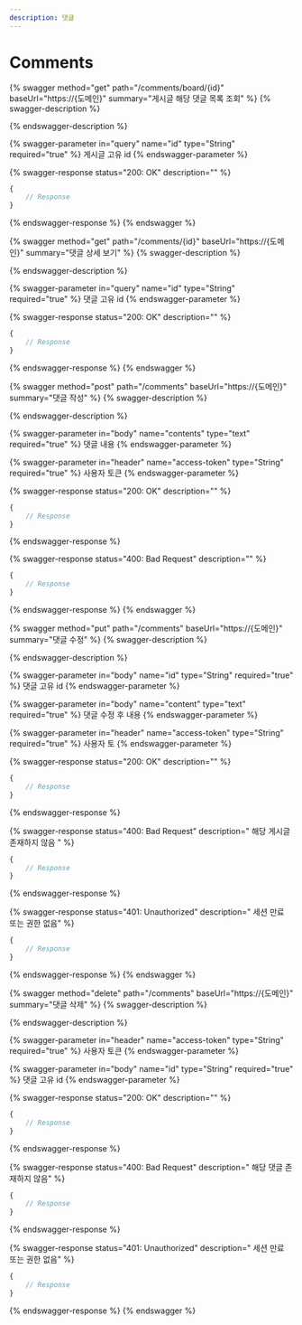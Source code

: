```yaml
---
description: 댓글
---
```


# Comments

{% swagger method="get" path="/comments/board/{id}" baseUrl="https://{도메인}" summary="게시글 해당 댓글 목록 조회" %}
{% swagger-description %}

{% endswagger-description %}

{% swagger-parameter in="query" name="id" type="String" required="true" %}
게시글 고유 id
{% endswagger-parameter %}

{% swagger-response status="200: OK" description="" %}
```javascript
{
    // Response
}
```
{% endswagger-response %}
{% endswagger %}

{% swagger method="get" path="/comments/{id}" baseUrl="https://{도메인}" summary="댓글 상세 보기" %}
{% swagger-description %}

{% endswagger-description %}

{% swagger-parameter in="query" name="id" type="String" required="true" %}
 댓글 고유 id
{% endswagger-parameter %}

{% swagger-response status="200: OK" description="" %}
```javascript
{
    // Response
}
```
{% endswagger-response %}
{% endswagger %}

{% swagger method="post" path="/comments" baseUrl="https://{도메인}" summary="댓글 작성" %}
{% swagger-description %}

{% endswagger-description %}

{% swagger-parameter in="body" name="contents" type="text" required="true" %}
 댓글 내용
{% endswagger-parameter %}

{% swagger-parameter in="header" name="access-token" type="String" required="true" %}
 사용자 토큰 
{% endswagger-parameter %}

{% swagger-response status="200: OK" description="" %}
```javascript
{
    // Response
}
```
{% endswagger-response %}

{% swagger-response status="400: Bad Request" description="" %}
```javascript
{
    // Response
}
```
{% endswagger-response %}
{% endswagger %}

{% swagger method="put" path="/comments" baseUrl="https://{도메인}" summary="댓글 수정" %}
{% swagger-description %}

{% endswagger-description %}

{% swagger-parameter in="body" name="id" type="String" required="true" %}
 댓글 고유 id
{% endswagger-parameter %}

{% swagger-parameter in="body" name="content" type="text" required="true" %}
 댓글 수정 후 내용 
{% endswagger-parameter %}

{% swagger-parameter in="header" name="access-token" type="String" required="true" %}
 사용자 토
{% endswagger-parameter %}

{% swagger-response status="200: OK" description="" %}
```javascript
{
    // Response
}
```
{% endswagger-response %}

{% swagger-response status="400: Bad Request" description=" 해당 게시글 존재하지 않음 " %}
```javascript
{
    // Response
}
```
{% endswagger-response %}

{% swagger-response status="401: Unauthorized" description=" 세션 만료 또는 권한 없음" %}
```javascript
{
    // Response
}
```
{% endswagger-response %}
{% endswagger %}

{% swagger method="delete" path="/comments" baseUrl="https://{도메인}" summary="댓글 삭제" %}
{% swagger-description %}

{% endswagger-description %}

{% swagger-parameter in="header" name="access-token" type="String" required="true" %}
 사용자 토큰 
{% endswagger-parameter %}

{% swagger-parameter in="body" name="id" type="String" required="true" %}
  댓글 고유 id
{% endswagger-parameter %}

{% swagger-response status="200: OK" description="" %}
```javascript
{
    // Response
}
```
{% endswagger-response %}

{% swagger-response status="400: Bad Request" description=" 해당 댓글 존재하지 않음" %}
```javascript
{
    // Response
}
```
{% endswagger-response %}

{% swagger-response status="401: Unauthorized" description=" 세션 만료 또는 권한 없음" %}
```javascript
{
    // Response
}
```
{% endswagger-response %}
{% endswagger %}
